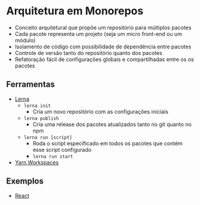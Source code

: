 # Arquitetura em Monorepos

* Conceito arquitetural que propõe um repositório para múltiplos pacotes
* Cada pacote representa um projeto (seja um micro front-end ou um módulo)
* Isolamento de código com possibilidade de dependência entre pacotes
* Controle de versão tanto do repositório quanto dos pacotes
* Refatoração fácil de configurações globais e compartilhadas entre os os pacotes

## Ferramentas

* [Lerna](https://lerna.js.org)
    * `lerna init`
        * Cria um novo repositório com as configurações iniciais
    * `lerna publish`
        * Cria uma release dos pacotes atualizados tanto no git quanto no npm
    * `lerna run [script]`
        * Roda o script especificado em todos os pacotes que contém esse script configurado
        * `lerna run start`
* [Yarn Workspaces](https://classic.yarnpkg.com/en/docs/workspaces)

## Exemplos

* [React](https://github.com/facebook/react)